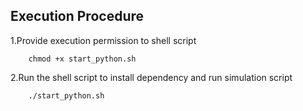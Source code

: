 ## Execution Procedure

1.Provide execution permission to shell script
     
        chmod +x start_python.sh
      
2.Run the shell script to install dependency and run simulation script

        ./start_python.sh
